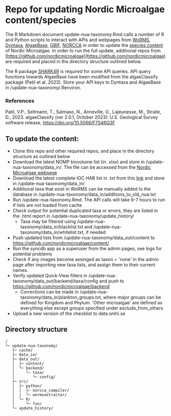 # Repo for updating Nordic Microalgae content/species

The R Markdown document update-nua-taxonomy.Rmd calls a number of R and Python scripts to interact with APIs and webpages from [WoRMS](https://www.marinespecies.org/), [Dyntaxa](https://namnochslaktskap.artfakta.se/), [AlgaeBase](https://www.algaebase.org/), [GBIF](https://www.gbif.org/), [NORCCA](https://norcca.scrol.net/) in order to update the [species content](https://github.com/nordicmicroalgae/content/tree/master/species) of Nordic Microalgae. In order to run the full update, additional repos from [https://github.com/nordicmicroalgae](https://github.com/nordicmicroalgae) are required and placed in the directory structure outlined below. 

The R package [SHARK4R](https://github.com/sharksmhi/SHARK4R/) is required for some API queries. API query functions towards AlgaeBase have been modified from the algaeClassify package (Patil et al. 2023). Store your API keys to Dyntaxa and AlgaeBase in /update-nua-taxonomy/.Renviron.

### References
Patil, V.P., Seltmann, T., Salmaso, N., Anneville, O., Lajeunesse, M., Straile, D., 2023. algaeClassify (ver 2.0.1, October 2023): U.S. Geological Survey software release, https://doi.org/10.5066/F7S46Q3F

## To update the content:
* Clone this repo and other required repos, and place in the directory structure as outlined below
* Download the latest NOMP biovolume list (in .xlsx) and store in /update-nua-taxonomy/data_in/. The file can be accessed from the [Nordic Microalgae webpage](http://nordicmicroalgae.org/tools)
* Download the latest complete IOC HAB list in .txt from this [link](https://www.marinespecies.org/hab/aphia.php?p=download&what=taxlist) and store in /update-nua-taxonomy/data_in/
* Additional taxa that exist in WoRMS can be manually added to the database in /update-nua-taxonomy/data_in/additions_to_old_nua.txt
* Run /update-nua-taxonomy.Rmd. The API calls will take 6-7 hours to run if lists are not loaded from cache
* Check output for potential duplicated taxa or errors, they are listed in the .html report in /update-nua-taxonomy/update_history/
  * Taxa may be filtered using /update-nua-taxonomy/data_in/blacklist.txt and /update-nua-taxonomy/data_in/whitelist.txt, if needed
* Push updated lists from /update-nua-taxonomy/data_out/content to https://github.com/nordicmicroalgae/content/
* Run the syncdb app as a superuser from the admin pages, see logs for potential problems
* Check if any images become assinged as taxon = 'none' in the admin page after importing new taxa lists, and assign them to their current names.
* Verify updated Quick-View filters in /update-nua-taxonomy/data_out/backend/taxa/config and push to https://github.com/nordicmicroalgae/backend
  * Corrections can be made in /update-nua-taxonomy/data_in/plankton_groups.txt, where major groups can be defined for Kingdom and Phylum. 'Other microalgae' are defined as everything else except groups specified under exclude_from_others
* Upload a new version of the checklist to data.smhi.se

## Directory structure
```
/
└─ update-nua-taxonomy/
   ├─ cache/
   ├─ data_in/
   ├─ data_out/
   │  ├─ content/
   │  └─ backend/
   │     └─ taxa/
   │        └─ config/
   ├─ src/
   │  ├─ python/
   │  |  ├─ norcca_compiler/
   │  |  └─ wormsextractor/
   │  └─ R/
   │     └─ fun/
   └─ update_history/
```
